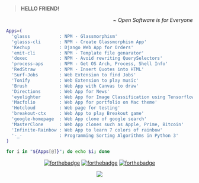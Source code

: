 >**HELLO FRIEND!**

<div align='right'>
  
~ _Open Software is for Everyone_ 
</div>


```Bash
Apps=(
  'glasss           : NPM - Glassmorphism'
  'glasss-cli       : NPM - Create Glassmorphism App'
  'Kechup           : Django Web App for Orders'
  'emit-cli         : NPM - Template file genarator'
  'doxec            : NPM - Avoid rewriting QuerySelectors'
  'process-aps      : NPM - Get OS Arch, Process, Shell Info'
  'RedStraw         : NPM - Insert Quotes into HTML'
  'Surf-Jobs        : Web Extension to find Jobs'
  'Tonify           : Web Extension to play music'
  'Brush            : Web App with Canvas to draw'
  'Directions       : Web App for News'
  'eyelighter       : Web App for Image Classification using Tensorflow.js'
  'Macfolio         : Web App for portfolio on Mac theme'
  'Hotcloud         : Web page for testing'
  'breakout-ctx     : Web App to play Breakout game'
  'google-homepage  : Web App clone of google search'
  'MasterClone      : Web App clones such as Apple, Prime, Bitcoin'
  'Infinite-Rainbow : Web App to learn 7 colors of rainbow'
  '-_-              : Programming Sorting Algorithms in Python 3'
)

for i in "${Apps[@]}"; do echo $i; done
```


<div align="center">
  
[![forthebadge](https://forthebadge.com/images/badges/uses-git.svg)](https://forthebadge.com)
[![forthebadge](https://forthebadge.com/images/badges/made-with-markdown.svg)](https://forthebadge.com)
[![forthebadge](https://forthebadge.com/images/badges/for-robots.svg)](https://forthebadge.com)
  
</div>



<div align="center">

<img align="center" src="https://visitor-badge.laobi.icu/badge?page_id=Lalisfeed.Lalisfeed" />

</div>
